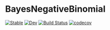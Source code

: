 # BayesNegativeBinomial

[![Stable](https://img.shields.io/badge/docs-stable-blue.svg)](https://igutierrezm.github.io/BayesNegativeBinomial.jl/stable)
[![Dev](https://img.shields.io/badge/docs-dev-blue.svg)](https://igutierrezm.github.io/BayesNegativeBinomial.jl/dev)
[![Build Status](https://github.com/igutierrezm/BayesNegativeBinomial.jl/workflows/CI/badge.svg)](https://github.com/igutierrezm/BayesNegativeBinomial.jl/actions)
[![codecov](https://codecov.io/gh/igutierrezm/BayesNegativeBinomial.jl/branch/master/graph/badge.svg?token=zmSXHaCNRD)](https://codecov.io/gh/igutierrezm/BayesNegativeBinomial.jl)